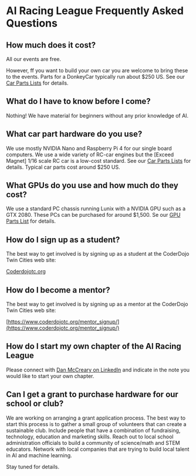 # AI Racing League Frequently Asked Questions

## How much does it cost?
All our events are free.

However, ff you want to build your own car you are welcome to bring these to the events.  Parts for a DonkeyCar typically run about $250 US. See our [Car Parts Lists](car-parts-list.md) for details.

## What do I have to know before I come?

Nothing!  We have material for beginners without any prior knowledge of AI.

## What car part hardware do you use?

We use mostly NVIDIA Nano and Raspberry Pi 4 for our single board computers.  We use a wide variety of RC-car engines but the [Exceed Magnet] 1/16 scale RC car is a low-cost standard.  See our [Car Parts Lists](car-parts-list.md) for details.  Typical car parts cost around $250 US.

## What GPUs do you use and how much do they cost?

We use a standard PC chassis running Lunix with a NVIDIA GPU such as a GTX 2080.  These PCs can be purchased for around $1,500.  Se our [GPU Parts List](gpu-parts.md) for details.

## How do I sign up as a student?

The best way to get involved is by signing up as a student at the CoderDojo Twin Cities web site:

[Coderdojotc.org](https://www.coderdojotc.org/)

## How do I become a mentor?

The best way to get involved is by signing up as a mentor at the CoderDojo Twin Cities web site:

[https://www.coderdojotc.org/mentor_signup/](https://www.coderdojotc.org/mentor_signup/)

## How do I start my own chapter of the AI Racing League

Please connect with [Dan McCreary on LinkedIn](https://www.linkedin.com/in/danmccreary/) and indicate in the note you would like to start your own chapter.

## Can I get a grant to purchase hardware for our school or club?

We are working on arranging a grant application process.  The best way to start this
process is to gather a small group of volunteers that can create a sustainable club.
Include people that have a combination of fundraising, technology, education and marketing skills.
Reach out to local school administration officials to build a community of science/math and STEM educators.  Network with local companies that are trying to build local talent in AI and machine learning.

Stay tuned for details.